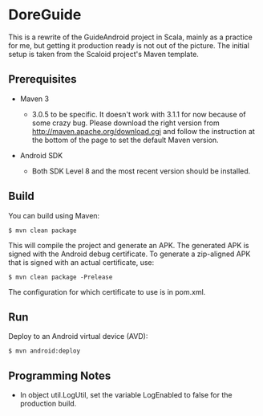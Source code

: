 # DoreGuide

This is a rewrite of the GuideAndroid project in Scala, mainly as a 
practice for me, but getting it production ready is not out of the 
picture. The initial setup is taken from the Scaloid project's Maven
template.

Prerequisites
-------------
* Maven 3
  - 3.0.5 to be specific. It doesn't work with 3.1.1 for now because of some crazy bug. 
  Please download the right version from http://maven.apache.org/download.cgi and 
  follow the instruction at the bottom of the page to set the default Maven version.
  
* Android SDK
  - Both SDK Level 8 and the most recent version should be installed.

Build
-----
You can build using Maven:

    $ mvn clean package

This will compile the project and generate an APK. The generated APK is
signed with the Android debug certificate. To generate a zip-aligned APK
that is signed with an actual certificate, use:

    $ mvn clean package -Prelease

The configuration for which certificate to use is in pom.xml.

Run
---
Deploy to an Android virtual device (AVD):

    $ mvn android:deploy

Programming Notes
-----------------
* In object util.LogUtil, set the variable LogEnabled to false for the production build.

